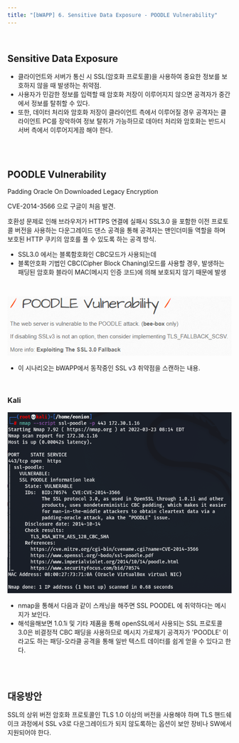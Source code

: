 ```yaml
---
title: "[bWAPP] 6. Sensitive Data Exposure - POODLE Vulnerability"
---
```


<br>

## Sensitive Data Exposure

- 클라이언트와 서버가 통신 시 SSL(암호화 프로토콜)을 사용하여 중요한 정보를 보호하지 않을 때 발생하는 취약점.
- 사용자가 민감한 정보를 입력할 때 암호화 저장이 이루어지지 않으면 공격자가 중간에서 정보를 탈취할 수 있다.
- 또한, 데이터 처리와 암호화 저장이 클라이언트 측에서 이루어질 경우 공격자는 클라이언트 PC를 장악하여 정보 탈취가 가능하므로 데아터 처리와 암호화는 반드시 서버 측에서 이루어지게끔 해야 한다.

<br><br>

## POODLE Vulnerability

Padding Oracle On Downloaded Legacy Encryption

CVE-2014-3566 으로 구글이 처음 발견.

호환성 문제로 인해 브라우저가 HTTPS 연결에 실패시 SSL3.0 을 포함한 이전 프로토콜 버전을 사용하는 다운그레이드 댄스 공격을 통해 공격자는 맨인더미들 역할을 하며 보호된 HTTP 쿠키의 암호를 풀 수 있도록 하는 공격 방식.

- SSL3.0 에서는 블록함호화인 CBC모드가 사용되는데
- 블록안호화 기법인 CBC(Cipher Block Chaning)모드를 사용할 경우, 발생하는 패딩된 암호화 블라이 MAC(메시지 인증 코드)에 의해 보호되지 않기 때문에 발생

<BR>

![image-20220323211017227](https://raw.githubusercontent.com/EONION-TH3DB/image_repo/main/img/image-20220323211017227.png)

- 이 시나리오는 bWAPP에서 동작중인 SSL v3 취약점을 스캔하는 내용.

<br>

### Kali

![image-20220323211440579](https://raw.githubusercontent.com/EONION-TH3DB/image_repo/main/img/image-20220323211440579.png)

- nmap을 통해서 다음과 같이 스캐닝을 해주면 SSL POODEL 에 취약하다는 메시지가 보인다.
- 해석을해보면 1.0.1i 및 기타 제품을 통해 openSSL에서 사용되는 SSL 프로토콜 3.0은 비결정적 CBC 패딩을 사용하므로 메시지 가로채기 공격자가 'POODLE' 이라고도 하는 패딩-오라클 공격을 통해 일반 텍스트 데이터를 쉽게 얻을 수 있다고 한다.

<BR>

<BR>

## 대응방안

SSL의 상위 버전 암호화 프로토콜인 TLS 1.0 이상의 버전을 사용해야 하며 TLS 핸드쉐이크 과정에서 SSL v3로 다운그레이드가 되지 않도록하는 옵션이 보안 장비나 SW에서 지원되어야 한다.